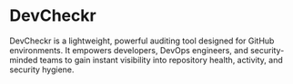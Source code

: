 # DevCheckr
DevCheckr is a lightweight, powerful auditing tool designed for GitHub environments. It empowers developers, DevOps engineers, and security-minded teams to gain instant visibility into repository health, activity, and security hygiene.

